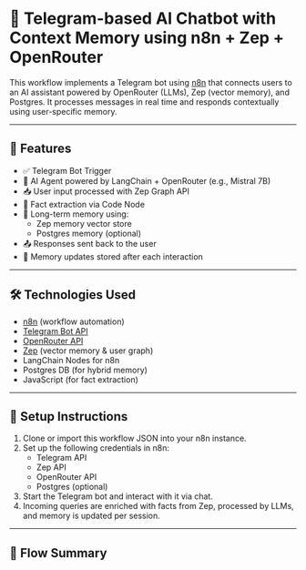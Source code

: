 # 🧠 Telegram-based AI Chatbot with Context Memory using n8n + Zep + OpenRouter

This workflow implements a Telegram bot using [n8n](https://n8n.io/) that connects users to an AI assistant powered by OpenRouter (LLMs), Zep (vector memory), and Postgres. It processes messages in real time and responds contextually using user-specific memory.

---

## 🚀 Features

- ✅ Telegram Bot Trigger
- 🧠 AI Agent powered by LangChain + OpenRouter (e.g., Mistral 7B)
- 📥 User input processed with Zep Graph API
- 🧾 Fact extraction via Code Node
- 🧠 Long-term memory using:
  - Zep memory vector store
  - Postgres memory (optional)
- 📤 Responses sent back to the user
- 🧠 Memory updates stored after each interaction

---

## 🛠️ Technologies Used

- [n8n](https://n8n.io/) (workflow automation)
- [Telegram Bot API](https://core.telegram.org/bots/api)
- [OpenRouter API](https://openrouter.ai/)
- [Zep](https://getzep.com/) (vector memory & user graph)
- LangChain Nodes for n8n
- Postgres DB (for hybrid memory)
- JavaScript (for fact extraction)

---

## 📌 Setup Instructions

1. Clone or import this workflow JSON into your n8n instance.
2. Set up the following credentials in n8n:
   - Telegram API
   - Zep API
   - OpenRouter API
   - Postgres (optional)
3. Start the Telegram bot and interact with it via chat.
4. Incoming queries are enriched with facts from Zep, processed by LLMs, and memory is updated per session.

---

## 🧠 Flow Summary

